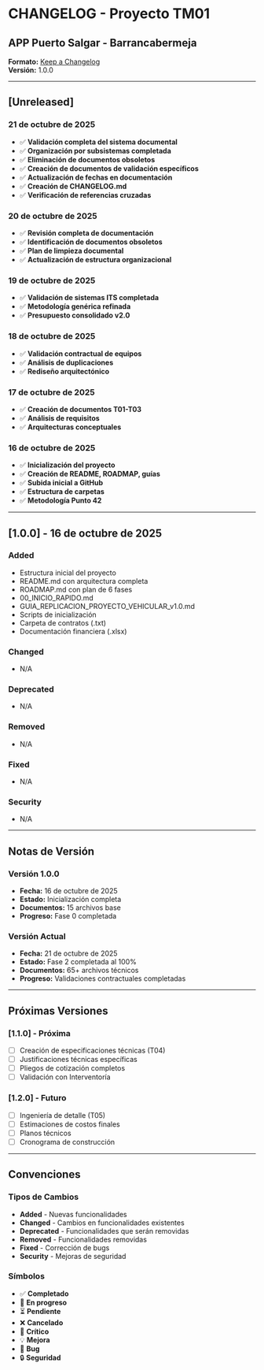 # CHANGELOG - Proyecto TM01
## APP Puerto Salgar - Barrancabermeja

**Formato:** [Keep a Changelog](https://keepachangelog.com/es-ES/1.0.0/)  
**Versión:** 1.0.0  

---

## [Unreleased]

### 21 de octubre de 2025
- ✅ **Validación completa del sistema documental**
- ✅ **Organización por subsistemas completada**
- ✅ **Eliminación de documentos obsoletos**
- ✅ **Creación de documentos de validación específicos**
- ✅ **Actualización de fechas en documentación**
- ✅ **Creación de CHANGELOG.md**
- ✅ **Verificación de referencias cruzadas**

### 20 de octubre de 2025
- ✅ **Revisión completa de documentación**
- ✅ **Identificación de documentos obsoletos**
- ✅ **Plan de limpieza documental**
- ✅ **Actualización de estructura organizacional**

### 19 de octubre de 2025
- ✅ **Validación de sistemas ITS completada**
- ✅ **Metodología genérica refinada**
- ✅ **Presupuesto consolidado v2.0**

### 18 de octubre de 2025
- ✅ **Validación contractual de equipos**
- ✅ **Análisis de duplicaciones**
- ✅ **Rediseño arquitectónico**

### 17 de octubre de 2025
- ✅ **Creación de documentos T01-T03**
- ✅ **Análisis de requisitos**
- ✅ **Arquitecturas conceptuales**

### 16 de octubre de 2025
- ✅ **Inicialización del proyecto**
- ✅ **Creación de README, ROADMAP, guías**
- ✅ **Subida inicial a GitHub**
- ✅ **Estructura de carpetas**
- ✅ **Metodología Punto 42**

---

## [1.0.0] - 16 de octubre de 2025

### Added
- Estructura inicial del proyecto
- README.md con arquitectura completa
- ROADMAP.md con plan de 6 fases
- 00_INICIO_RAPIDO.md
- GUIA_REPLICACION_PROYECTO_VEHICULAR_v1.0.md
- Scripts de inicialización
- Carpeta de contratos (.txt)
- Documentación financiera (.xlsx)

### Changed
- N/A

### Deprecated
- N/A

### Removed
- N/A

### Fixed
- N/A

### Security
- N/A

---

## Notas de Versión

### Versión 1.0.0
- **Fecha:** 16 de octubre de 2025
- **Estado:** Inicialización completa
- **Documentos:** 15 archivos base
- **Progreso:** Fase 0 completada

### Versión Actual
- **Fecha:** 21 de octubre de 2025
- **Estado:** Fase 2 completada al 100%
- **Documentos:** 65+ archivos técnicos
- **Progreso:** Validaciones contractuales completadas

---

## Próximas Versiones

### [1.1.0] - Próxima
- [ ] Creación de especificaciones técnicas (T04)
- [ ] Justificaciones técnicas específicas
- [ ] Pliegos de cotización completos
- [ ] Validación con Interventoría

### [1.2.0] - Futuro
- [ ] Ingeniería de detalle (T05)
- [ ] Estimaciones de costos finales
- [ ] Planos técnicos
- [ ] Cronograma de construcción

---

## Convenciones

### Tipos de Cambios
- **Added** - Nuevas funcionalidades
- **Changed** - Cambios en funcionalidades existentes
- **Deprecated** - Funcionalidades que serán removidas
- **Removed** - Funcionalidades removidas
- **Fixed** - Corrección de bugs
- **Security** - Mejoras de seguridad

### Símbolos
- ✅ **Completado**
- 🔄 **En progreso**
- ⏳ **Pendiente**
- ❌ **Cancelado**
- 🚨 **Crítico**
- 💡 **Mejora**
- 🐛 **Bug**
- 🔒 **Seguridad**
